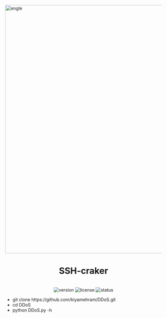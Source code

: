 <p align="center">

  <img src="[https://www.temporarytattoos.com/cdn/shop/files/IF66-BRD24_PRODUCT_IMAGE.jpg?v=1709131775&width=2048](https://w0.peakpx.com/wallpaper/571/25/HD-wallpaper-eagle-android-bird-black-butterfly-logo-mighty-eagle-tattoo.jpg)" alt="engle" align="center" width="800"></p>

<h1 align="center"> SSH-craker</h1>
<p align="center">
  <br>
  <img src="https://img.shields.io/badge/version-1.0.0-blue" alt="version">
  <img src="https://img.shields.io/badge/license-MIT-green" alt="license">
  <img src="https://img.shields.io/badge/status-active-brightgreen" alt="status">
</p>
<ul>
<li>git clone https://github.com/kiyamehram/DDoS.git</li>
<li>cd DDoS</li>
<li>python DDoS.py -h</li>
</ul>
